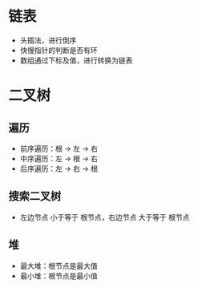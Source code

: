 # 链表

- 头插法，进行倒序
- 快慢指针的判断是否有环
- 数组通过下标及值，进行转换为链表

# 二叉树

## 遍历
- 前序遍历：根 -> 左 -> 右
- 中序遍历：左 -> 根 -> 右
- 后序遍历：左 -> 右 -> 根

## 搜索二叉树

- 左边节点 小于等于 根节点，右边节点 大于等于 根节点

## 堆

- 最大堆：根节点是最大值
- 最小堆：根节点是最小值